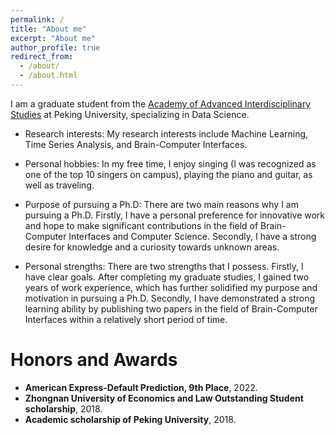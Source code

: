 ```yaml
---
permalink: /
title: "About me"
excerpt: "About me"
author_profile: true
redirect_from: 
  - /about/
  - /about.html
---
```


I am a graduate student from the [Academy of Advanced Interdisciplinary Studies](http://www.aais.pku.edu.cn/) at Peking University, specializing in Data Science.

- Research interests:
My research interests include Machine Learning, Time Series Analysis, and Brain-Computer Interfaces.

- Personal hobbies:
In my free time, I enjoy singing (I was recognized as one of the top 10 singers on campus), playing the piano and guitar, as well as traveling.

- Purpose of pursuing a Ph.D:
There are two main reasons why I am pursuing a Ph.D. Firstly, I have a personal preference for innovative work and hope to make significant contributions in the field of Brain-Computer Interfaces and Computer Science. Secondly, I have a strong desire for knowledge and a curiosity towards unknown areas.

- Personal strengths:
There are two strengths that I possess. Firstly, I have clear goals. After completing my graduate studies, I gained two years of work experience, which has further solidified my purpose and motivation in pursuing a Ph.D. Secondly, I have demonstrated a strong learning ability by publishing two papers in the field of Brain-Computer Interfaces within a relatively short period of time.

# Honors and Awards
- **American Express-Default Prediction, 9th Place**, 2022.
- **Zhongnan University of Economics and Law Outstanding Student scholarship**, 2018.
- **Academic scholarship of Peking University**, 2018.



